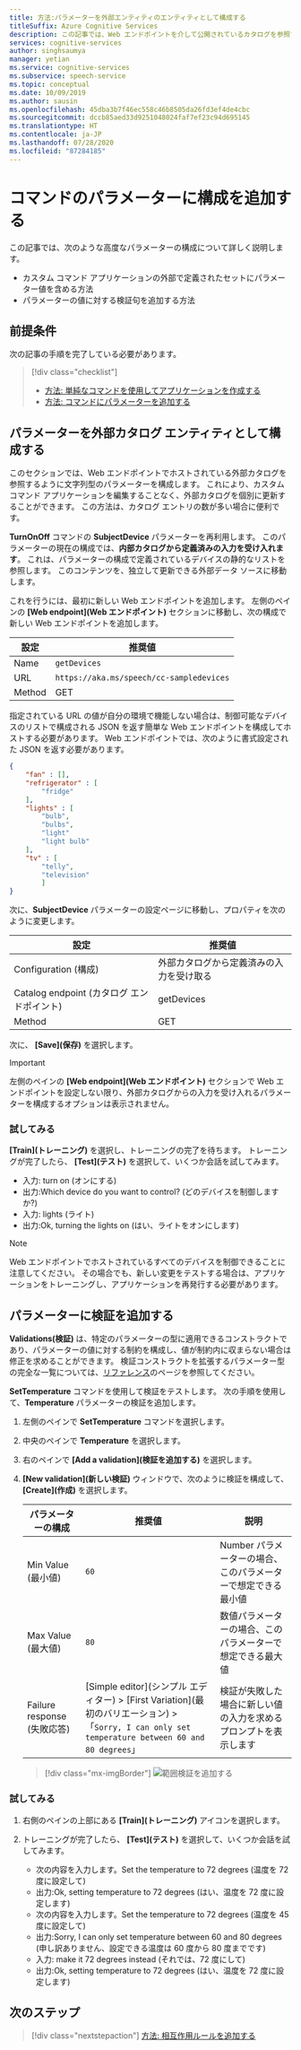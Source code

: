 ```yaml
---
title: 方法:パラメーターを外部エンティティのエンティティとして構成する
titleSuffix: Azure Cognitive Services
description: この記事では、Web エンドポイントを介して公開されているカタログを参照するように文字列パラメーターを構成する方法について説明します。
services: cognitive-services
author: singhsaumya
manager: yetian
ms.service: cognitive-services
ms.subservice: speech-service
ms.topic: conceptual
ms.date: 10/09/2019
ms.author: sausin
ms.openlocfilehash: 45dba3b7f46ec558c46b8505da26fd3ef4de4cbc
ms.sourcegitcommit: dccb85aed33d9251048024faf7ef23c94d695145
ms.translationtype: HT
ms.contentlocale: ja-JP
ms.lasthandoff: 07/28/2020
ms.locfileid: "87284185"
---
```

# <a name="add-configurations-to-commands-parameters"></a>コマンドのパラメーターに構成を追加する

この記事では、次のような高度なパラメーターの構成について詳しく説明します。

 - カスタム コマンド アプリケーションの外部で定義されたセットにパラメーター値を含める方法
 - パラメーターの値に対する検証句を追加する方法

## <a name="prerequisites"></a>前提条件

次の記事の手順を完了している必要があります。

> [!div class="checklist"]
> * [方法: 単純なコマンドを使用してアプリケーションを作成する](./how-to-custom-commands-create-application-with-simple-commands.md)
> * [方法: コマンドにパラメーターを追加する](./how-to-custom-commands-add-parameters-to-commands.md)


## <a name="configure-parameter-as-external-catalog-entity"></a>パラメーターを外部カタログ エンティティとして構成する

このセクションでは、Web エンドポイントでホストされている外部カタログを参照するように文字列型のパラメーターを構成します。 これにより、カスタム コマンド アプリケーションを編集することなく、外部カタログを個別に更新することができます。 この方法は、カタログ エントリの数が多い場合に便利です。

**TurnOnOff** コマンドの **SubjectDevice** パラメーターを再利用します。 このパラメーターの現在の構成では、**内部カタログから定義済みの入力を受け入れます**。 これは、パラメーターの構成で定義されているデバイスの静的なリストを参照します。 このコンテンツを、独立して更新できる外部データ ソースに移動します。

これを行うには、最初に新しい Web エンドポイントを追加します。 左側のペインの **[Web endpoint]\(Web エンドポイント\)** セクションに移動し、次の構成で新しい Web エンドポイントを追加します。

| 設定 | 推奨値 |
|----|----|
| Name | `getDevices` |
| URL | `https://aka.ms/speech/cc-sampledevices` |
| Method | GET |


指定されている URL の値が自分の環境で機能しない場合は、制御可能なデバイスのリストで構成される JSON を返す簡単な Web エンドポイントを構成してホストする必要があります。 Web エンドポイントでは、次のように書式設定された JSON を返す必要があります。
    
```json
{
    "fan" : [],
    "refrigerator" : [
        "fridge"
    ],
    "lights" : [
        "bulb",
        "bulbs",
        "light"
        "light bulb"
    ],
    "tv" : [
        "telly",
        "television"
        ]
}

```


次に、**SubjectDevice** パラメーターの設定ページに移動し、プロパティを次のように変更します。

| 設定 | 推奨値 |
| ----| ---- |
| Configuration (構成) | 外部カタログから定義済みの入力を受け取る |                               
| Catalog endpoint (カタログ エンドポイント) | getDevices |
| Method | GET |

次に、 **[Save]\(保存\)** を選択します。

> [!IMPORTANT]
> 左側のペインの **[Web endpoint]\(Web エンドポイント\)** セクションで Web エンドポイントを設定しない限り、外部カタログからの入力を受け入れるパラメーターを構成するオプションは表示されません。

### <a name="try-it-out"></a>試してみる

**[Train]\(トレーニング\)** を選択し、トレーニングの完了を待ちます。 トレーニングが完了したら、 **[Test]\(テスト\)** を選択して、いくつか会話を試してみます。

* 入力: turn on (オンにする)
* 出力:Which device do you want to control? (どのデバイスを制御しますか?)
* 入力: lights (ライト)
* 出力:Ok, turning the lights on (はい、ライトをオンにします)

> [!NOTE]
> Web エンドポイントでホストされているすべてのデバイスを制御できることに注意してください。 その場合でも、新しい変更をテストする場合は、アプリケーションをトレーニングし、アプリケーションを再発行する必要があります。

## <a name="add-validation-to-parameters"></a>パラメーターに検証を追加する

**Validations\(検証\)** は、特定のパラメーターの型に適用できるコンストラクトであり、パラメーターの値に対する制約を構成し、値が制約内に収まらない場合は修正を求めることができます。 検証コンストラクトを拡張するパラメーター型の完全な一覧については、[リファレンス](./custom-commands-references.md)のページを参照してください。

**SetTemperature** コマンドを使用して検証をテストします。 次の手順を使用して、**Temperature** パラメーターの検証を追加します。

1. 左側のペインで **SetTemperature** コマンドを選択します。
1. 中央のペインで **Temperature** を選択します。
1. 右のペインで **[Add a validation]\(検証を追加する\)** を選択します。
1. **[New validation]\(新しい検証\)** ウィンドウで、次のように検証を構成して、 **[Create]\(作成\)** を選択します。


    | パラメーターの構成 | 推奨値 | 説明 |
    | ---- | ---- | ---- |
    | Min Value (最小値) | `60` | Number パラメーターの場合、このパラメーターで想定できる最小値 |
    | Max Value (最大値) | `80` | 数値パラメーターの場合、このパラメーターで想定できる最大値 |
    | Failure response (失敗応答) |  [Simple editor]\(シンプル エディター\) > [First Variation]\(最初のバリエーション\) > 「`Sorry, I can only set temperature between 60 and 80 degrees`」 | 検証が失敗した場合に新しい値の入力を求めるプロンプトを表示します |

    > [!div class="mx-imgBorder"]
    > ![範囲検証を追加する](media/custom-commands/add-validations-temperature.png)

### <a name="try-it-out"></a>試してみる

1. 右側のペインの上部にある **[Train]\(トレーニング\)** アイコンを選択します。

1. トレーニングが完了したら、 **[Test]\(テスト\)** を選択して、いくつか会話を試してみます。

    - 次の内容を入力します。Set the temperature to 72 degrees (温度を 72 度に設定して)
    - 出力:Ok, setting temperature to 72 degrees (はい、温度を 72 度に設定します)
    - 次の内容を入力します。Set the temperature to 72 degrees (温度を 45 度に設定して)
    - 出力:Sorry, I can only set temperature between 60 and 80 degrees (申し訳ありません、設定できる温度は 60 度から 80 度までです)
    - 入力: make it 72 degrees instead (それでは、72 度にして)
    - 出力:Ok, setting temperature to 72 degrees (はい、温度を 72 度に設定します)

## <a name="next-steps"></a>次のステップ

> [!div class="nextstepaction"]
> [方法: 相互作用ルールを追加する](./how-to-custom-commands-add-interaction-rules.md)
